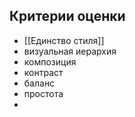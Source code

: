 ## Критерии оценки 
-  [[Единство стиля]]
- визуальная иерархия
- композиция
- контраст
- баланс 
- простота
- 
